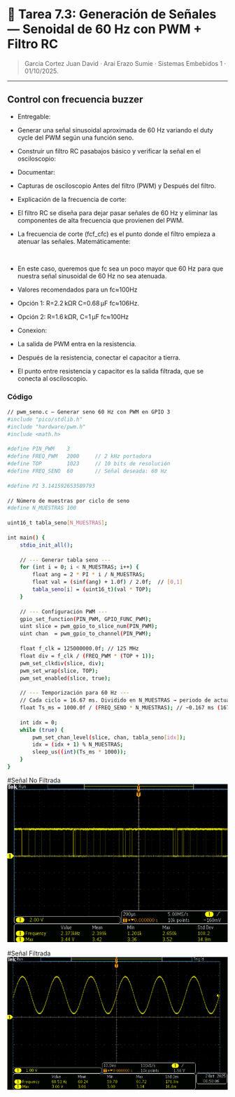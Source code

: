 # 🤖 Tarea 7.3: Generación de Señales — Senoidal de 60 Hz con PWM + Filtro RC
> Garcia Cortez Juan David · Arai Erazo Sumie ·  Sistemas Embebidos 1  ·  01/10/2025.

--- 
## Control con frecuencia buzzer
* Entregable:

* Generar una señal sinusoidal aproximada de 60 Hz variando el duty cycle del PWM según una función seno.

* Construir un filtro RC pasabajos básico y verificar la señal en el osciloscopio:

* Documentar:

* Capturas de osciloscopio Antes del filtro (PWM) y Después del filtro.

* Explicación de la frecuencia de corte:

* El filtro RC se diseña para dejar pasar señales de 60 Hz y eliminar las componentes de alta frecuencia que provienen del PWM.

* La frecuencia de corte (fcf_cfc​) es el punto donde el filtro empieza a atenuar las señales. Matemáticamente:

​
* En este caso, queremos que fc sea un poco mayor que 60 Hz para que nuestra señal sinusoidal de 60 Hz no sea atenuada.

* Valores recomendados para un fc≈100Hz

* Opción 1: R=2.2 kΩR C=0.68 μF fc≈106Hz.

* Opción 2: R=1.6 kΩR, C=1 μF  fc≈100Hz

* Conexion:

* La salida de PWM entra en la resistencia.

* Después de la resistencia, conectar el capacitor a tierra.

* El punto entre resistencia y capacitor es la salida filtrada, que se conecta al osciloscopio.
### Código
```bash
// pwm_seno.c — Generar seno 60 Hz con PWM en GPIO 3
#include "pico/stdlib.h"
#include "hardware/pwm.h"
#include <math.h>

#define PIN_PWM    3
#define FREQ_PWM   2000     // 2 kHz portadora
#define TOP        1023     // 10 bits de resolución
#define FREQ_SENO  60       // Señal deseada: 60 Hz

#define PI 3.141592653589793

// Número de muestras por ciclo de seno
#define N_MUESTRAS 100

uint16_t tabla_seno[N_MUESTRAS];

int main() {
    stdio_init_all();

    // --- Generar tabla seno ---
    for (int i = 0; i < N_MUESTRAS; i++) {
        float ang = 2 * PI * i / N_MUESTRAS;
        float val = (sinf(ang) + 1.0f) / 2.0f;  // [0,1]
        tabla_seno[i] = (uint16_t)(val * TOP);
    }

    // --- Configuración PWM ---
    gpio_set_function(PIN_PWM, GPIO_FUNC_PWM);
    uint slice = pwm_gpio_to_slice_num(PIN_PWM);
    uint chan  = pwm_gpio_to_channel(PIN_PWM);

    float f_clk = 125000000.0f; // 125 MHz
    float div = f_clk / (FREQ_PWM * (TOP + 1));
    pwm_set_clkdiv(slice, div);
    pwm_set_wrap(slice, TOP);
    pwm_set_enabled(slice, true);

    // --- Temporización para 60 Hz ---
    // Cada ciclo = 16.67 ms. Dividido en N_MUESTRAS → periodo de actualización:
    float Ts_ms = 1000.0f / (FREQ_SENO * N_MUESTRAS); // ~0.167 ms (167 µs)

    int idx = 0;
    while (true) {
        pwm_set_chan_level(slice, chan, tabla_seno[idx]);
        idx = (idx + 1) % N_MUESTRAS;
        sleep_us((int)(Ts_ms * 1000));
    }
}
```

#Señal No Filtrada
![Osciloscopio T732](imgs/T732.png)

#Señal Filtrada
![Osciloscopio T731](imgs/T731.png)
